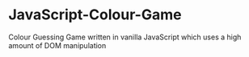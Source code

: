 # JavaScript-Colour-Game
Colour Guessing Game written in vanilla JavaScript which uses a high amount of DOM manipulation
